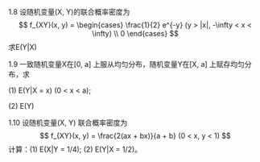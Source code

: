 1.8 设随机变量(X, Y)的联合概率密度为
$$
f_{XY}(x, y) = \begin{cases}
\frac{1}{2} e^{-y} (y > |x|, -\infty < x < \infty) \\
0
\end{cases}
$$
求E(Y|X)



1.9 一致随机变量X在[0, a] 上服从均匀分布，随机变量Y在[X, a] 上赋存均匀分布，求

(1) E(Y|X = x) (0 < x < a);

(2) E(Y)



1.10 设随机变量(X, Y) 联合概率密度为
$$
f_{XY}(x, y) = \frac{2(ax + bx)}{a + b} (0 < x, y < 1)
$$
计算：(1) E(X|Y = 1/4); (2) E(Y|X = 1/2)。